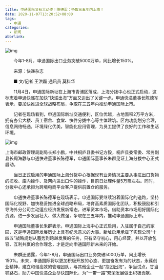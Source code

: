 ```yaml
---
title: 申通国际又有大动作！陈德军：争取三五年内上市！
date: 2020-11-07T13:20:52+08:00
tags:
  - 申通
categories:
  - 新闻
abbrlink:
---
```


![img](https://cdn.jsdelivr.net/gh/yakeing/Documentation@main/Hexo/images/52fe-kcpxnwv5982784.jpg)

　　今年1-8月，申通国际出口业务突破5000万单，同比增长150%。

　　来源：快递杂志

　　■  文/记者 王洪磊 通讯员 莫科华

　　11月4日，申通国际新址在上海市青浦区落成，上海分拨中心也正式启动，这标志着申通快递在加快“快递出海”方面又迈出了关键一步。申通快递董事长陈德军表示，要加快推进全球战略布局，争取在三五年内推动申通国际上市。

　　记者在现场看到，申通国际新址交通便利，区位优越，占地面积2万平方米，拥有办公大楼、员工宿舍、食堂、快件分拨中心等主体建筑。区内功能划分合理，信息网络畅通，环境绿化优美，智能化应用管理，为员工提供了良好的工作和生活环境。

![img](https://cdn.jsdelivr.net/gh/yakeing/Documentation@main/Hexo/images/d7a7-kcpxnwv5982858.jpg)

上海市邮政管理局副局长郑小鹏，中共桐庐县委书记方毅，桐庐县委常委、常务副县长周海静与申通快递董事长陈德军，申通国际董事长朱群见证上海分拨中心正式启动。

　　当日正式启用的申通国际上海分拨中心根据现有业务情况主要从事进出口货物的揽收、库内操作、及网内进出口件的操作，目前日处理件量5万票左右。同时，分拨中心还承担为跨境电商平台客户提供前置仓的服务。

　　申通快递董事长陈德军在现场表示，申通国际要继续沿着国际化的道路，坚持国际化视野、加快稳妥推进全球战略布局，培育高素质国际化团队，积极鼓励和引导海外分公司主动适应经济发展新常态，进军资本市场，借助资本市场用好国际化资源，进一步发展壮大、做大做强，争取在三五年内，推动申通国际上市。

　　申通国际董事长朱群表示，申通国际上海中心正式启用，入驻属于自己的家园，这是申通国际发展历史上具有纪念意义的大事。新址启用承载了实现公司“十四五”战略规划从蓄势到跨越发展的任务，只有坚守初心，用心经营，并以开放包容、互利共赢的合作理念，才是走向申通国际新未来的开始。

　　朱群还透露，今年1-8月，申通国际出口业务突破5000万单，同比增长150%。未来，申通国际将以更加积极开放的心态、更加奋发有为的状态，永葆创业精神，建立和谐高效的管理团队，与其他企业一起“抱团出海”，争当试点，甘当铺路石，助力中国快递企业尽快国际化，为“一带一路”繁荣发展做出积极贡献。
